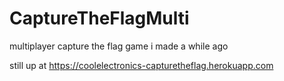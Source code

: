 # CaptureTheFlagMulti

multiplayer capture the flag game i made a while ago

still up at https://coolelectronics-capturetheflag.herokuapp.com
